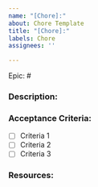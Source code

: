 ```yaml
---
name: "[Chore]:"
about: Chore Template
title: "[Chore]:"
labels: Chore
assignees: ''

---
```


Epic: #

### Description:


### Acceptance Criteria:
- [ ] Criteria 1
- [ ] Criteria 2
- [ ] Criteria 3

### Resources:
